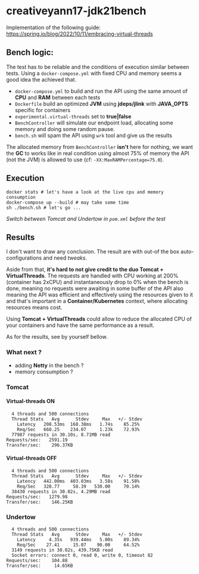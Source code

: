 # creativeyann17-jdk21bench

Implementation of the following guide: https://spring.io/blog/2022/10/11/embracing-virtual-threads

## Bench logic:

The test has to be reliable and the conditions of execution similar between tests. 
Using a `docker-compose.yml` with fixed CPU and memory seems a good idea the achieved that.

- `docker-compose.yml` to build and run the API using the same amount of **CPU** and **RAM** between each tests
- `Dockerfile` build an optimized **JVM** using **jdeps/jlink** with **JAVA_OPTS** specific for containers
- `experimental.virtual-threads` set to **true|false**
- `BenchController` will simulate our endpoint load, allocating some memory and doing some random pause.
- `bench.sh` will spam the API using `wrk` tool and give us the results

The allocated memory from `BenchController` **isn't** here for nothing, we want the **GC** to works like in real condition
using almost 75% of memory the API (not the JVM) is allowed to use (cf: `-XX:MaxRAMPercentage=75.0`).

## Execution

```shell
docker stats # let's have a look at the live cpu and memory consumption
docker-compose up --build # may take some time
sh ./bench.sh # let's go ...
```
*Switch between Tomcat and Undertow in `pom.xml` before the test*

## Results

I don't want to draw any conclusion. The result are with out-of the box auto-configurations and need *tweaks*.

Aside from that, **it's hard to not give credit to the duo Tomcat + VirtualThreads**. The requests are handled with 
CPU working at 200% (container has 2xCPU) and instantaneously drop to 0% when the bench is done, meaning no requests were 
awaiting in some buffer of the API also meaning the API was efficient and effectively using the resources given to it
and that's important in a **Container/Kubernetes** context, where allocating resources means cost.

Using **Tomcat + VirtualThreads** could allow to reduce the allocated CPU of your containers and have the same performance as a result.

As for the results, see by yourself bellow.

### What next ?

- adding **Netty** in the bench ?
- memory consumption ?

### Tomcat 

#### Virtual-threads ON
```shell
  4 threads and 500 connections
  Thread Stats   Avg      Stdev     Max   +/- Stdev
    Latency   208.53ms  168.38ms   1.74s    85.25%
    Req/Sec   660.25    234.07     1.23k    72.93%
  77987 requests in 30.10s, 8.71MB read
Requests/sec:   2591.19
Transfer/sec:    296.37KB

```
#### Virtual-threads OFF
```shell
  4 threads and 500 connections
  Thread Stats   Avg      Stdev     Max   +/- Stdev
    Latency   442.00ms  403.03ms   3.58s    91.58%
    Req/Sec   328.77     58.39   530.00     70.14%
  38430 requests in 30.02s, 4.29MB read
Requests/sec:   1279.98
Transfer/sec:    146.25KB
```
### Undertow
```shell
  4 threads and 500 connections
  Thread Stats   Avg      Stdev     Max   +/- Stdev
    Latency     4.35s   939.44ms   5.00s    89.34%
    Req/Sec    27.41     15.07    90.00     64.52%
  3149 requests in 30.02s, 439.75KB read
  Socket errors: connect 0, read 0, write 0, timeout 82
Requests/sec:    104.88
Transfer/sec:     14.65KB
```
